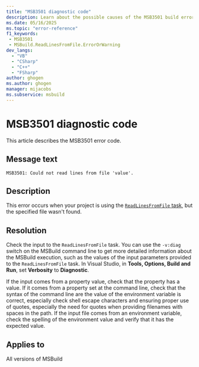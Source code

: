 ```yaml
---
title: "MSB3501 diagnostic code"
description: Learn about the possible causes of the MSB3501 build error, and get troubleshooting tips.
ms.date: 05/16/2025
ms.topic: "error-reference"
f1_keywords:
 - MSB3501
 - MSBuild.ReadLinesFromFile.ErrorOrWarning
dev_langs:
  - "VB"
  - "CSharp"
  - "C++"
  - "FSharp"
author: ghogen
ms.author: ghogen
manager: mijacobs
ms.subservice: msbuild
---
```


# MSB3501 diagnostic code

<!-- :::ErrorDefinitionDescription::: -->
<!-- :::editable-content name="introDescription"::: -->
This article describes the MSB3501 error code.
<!-- :::editable-content-end::: -->

## Message text

<!-- :::editable-content name="messageText"::: -->
`MSB3501: Could not read lines from file 'value'.`
<!-- :::editable-content-end::: -->
<!-- MSB3501: Could not read lines from file "{0}". {1} -->

<!-- :::editable-content name="postOutputDescription"::: -->
<!--
{StrBegin="MSB3501: "}
-->
## Description

This error occurs when your project is using the [`ReadLinesFromFile` task](../readlinesfromfile-task.md), but the specified file wasn't found.

## Resolution

Check the input to the `ReadLinesFromFile` task. You can use the `-v:diag` switch on the MSBuild command line to get more detailed information about the MSBuild execution, such as the values of the input parameters provided to the `ReadLinesFromFile` task. In Visual Studio, in **Tools, Options, Build and Run**, set **Verbosity** to **Diagnostic**.

If the input comes from a property value, check that the property has a value. If it comes from a property set at the command line, check that the syntax of the command line are the value of the environment variable is correct, especially check shell escape characters and ensuring proper use of quotes, especially the need for quotes when providing filenames with spaces in the path. If the input file comes from an environment variable, check the spelling of the environment value and verify that it has the expected value.

<!-- :::editable-content-end::: -->
<!-- :::ErrorDefinitionDescription-end::: -->

## Applies to

All versions of MSBuild
